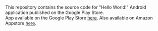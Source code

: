 This repository contains the source code for "Hello World!" Android application published on the Google Play Store.<br/>
App available on the Google Play Store <a href="https://play.google.com/store/apps/details?id=com.abdallah_abdelazim.helloworld">here</a>.
Also available on Amazon Appstore <a href="http://a.co/gMS19Ix">here</a>.